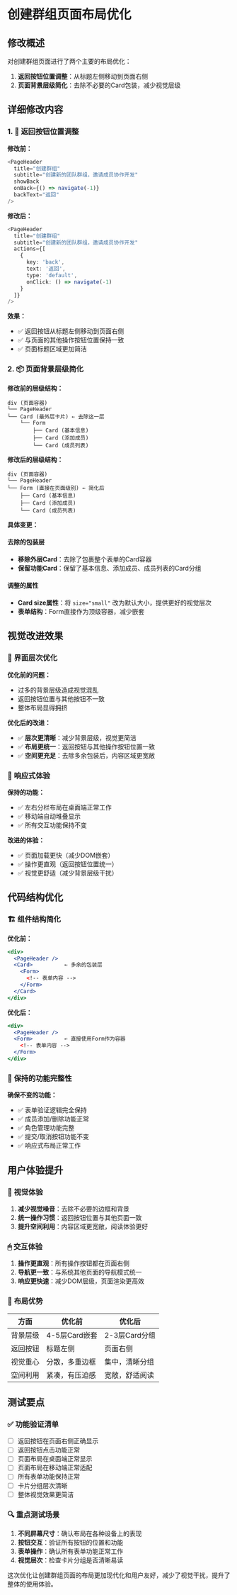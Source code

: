 # 创建群组页面布局优化

## 修改概述

对创建群组页面进行了两个主要的布局优化：

1. **返回按钮位置调整**：从标题左侧移动到页面右侧
2. **页面背景层级简化**：去除不必要的Card包装，减少视觉层级

## 详细修改内容

### 1. 🔄 **返回按钮位置调整**

**修改前：**
```typescript
<PageHeader
  title="创建群组"
  subtitle="创建新的团队群组，邀请成员协作开发"
  showBack
  onBack={() => navigate(-1)}
  backText="返回"
/>
```

**修改后：**
```typescript
<PageHeader
  title="创建群组"
  subtitle="创建新的团队群组，邀请成员协作开发"
  actions={[
    {
      key: 'back',
      text: '返回',
      type: 'default',
      onClick: () => navigate(-1)
    }
  ]}
/>
```

**效果：**
- ✅ 返回按钮从标题左侧移动到页面右侧
- ✅ 与页面的其他操作按钮位置保持一致
- ✅ 页面标题区域更加简洁

### 2. 📦 **页面背景层级简化**

**修改前的层级结构：**
```
div (页面容器)
└── PageHeader
└── Card (最外层卡片) ← 去除这一层
    └── Form
        ├── Card (基本信息)
        ├── Card (添加成员)
        └── Card (成员列表)
```

**修改后的层级结构：**
```
div (页面容器)
└── PageHeader
└── Form (直接在页面级别) ← 简化后
    ├── Card (基本信息)
    ├── Card (添加成员)
    └── Card (成员列表)
```

**具体变更：**

#### 去除的包装层
- **移除外层Card**：去除了包裹整个表单的Card容器
- **保留功能Card**：保留了基本信息、添加成员、成员列表的Card分组

#### 调整的属性
- **Card size属性**：将 `size="small"` 改为默认大小，提供更好的视觉层次
- **表单结构**：Form直接作为顶级容器，减少嵌套

## 视觉改进效果

### 🎨 **界面层次优化**

**优化前的问题：**
- 过多的背景层级造成视觉混乱
- 返回按钮位置与其他按钮不一致
- 整体布局显得拥挤

**优化后的改进：**
- ✅ **层次更清晰**：减少背景层级，视觉更简洁
- ✅ **布局更统一**：返回按钮与其他操作按钮位置一致
- ✅ **空间更充足**：去除多余包装后，内容区域更宽敞

### 📱 **响应式体验**

**保持的功能：**
- ✅ 左右分栏布局在桌面端正常工作
- ✅ 移动端自动堆叠显示
- ✅ 所有交互功能保持不变

**改进的体验：**
- ✅ 页面加载更快（减少DOM嵌套）
- ✅ 操作更直观（返回按钮位置统一）
- ✅ 视觉更舒适（减少背景层级干扰）

## 代码结构优化

### 🏗 **组件结构简化**

**优化前：**
```jsx
<div>
  <PageHeader />
  <Card>          ← 多余的包装层
    <Form>
      <!-- 表单内容 -->
    </Form>
  </Card>
</div>
```

**优化后：**
```jsx
<div>
  <PageHeader />
  <Form>          ← 直接使用Form作为容器
    <!-- 表单内容 -->
  </Form>
</div>
```

### 🎯 **保持的功能完整性**

**确保不变的功能：**
- ✅ 表单验证逻辑完全保持
- ✅ 成员添加/删除功能正常
- ✅ 角色管理功能完整
- ✅ 提交/取消按钮功能不变
- ✅ 响应式布局正常工作

## 用户体验提升

### 👀 **视觉体验**

1. **减少视觉噪音**：去除不必要的边框和背景
2. **统一操作习惯**：返回按钮位置与其他页面一致
3. **提升空间利用**：内容区域更宽敞，阅读体验更好

### 🖱 **交互体验**

1. **操作更直观**：所有操作按钮都在页面右侧
2. **导航更一致**：与系统其他页面的导航模式统一
3. **响应更快速**：减少DOM层级，页面渲染更高效

### 📐 **布局优势**

| 方面 | 优化前 | 优化后 |
|------|--------|--------|
| 背景层级 | 4-5层Card嵌套 | 2-3层Card分组 |
| 返回按钮 | 标题左侧 | 页面右侧 |
| 视觉重心 | 分散，多重边框 | 集中，清晰分组 |
| 空间利用 | 紧凑，有压迫感 | 宽敞，舒适阅读 |

## 测试要点

### ✅ **功能验证清单**

- [ ] 返回按钮在页面右侧正确显示
- [ ] 返回按钮点击功能正常
- [ ] 页面布局在桌面端正常显示
- [ ] 页面布局在移动端正常适配
- [ ] 所有表单功能保持正常
- [ ] 卡片分组层次清晰
- [ ] 整体视觉效果更简洁

### 🔍 **重点测试场景**

1. **不同屏幕尺寸**：确认布局在各种设备上的表现
2. **按钮交互**：验证所有按钮的位置和功能
3. **表单操作**：确认所有表单功能正常工作
4. **视觉层次**：检查卡片分组是否清晰易读

这次优化让创建群组页面的布局更加现代化和用户友好，减少了视觉干扰，提升了整体的使用体验。
